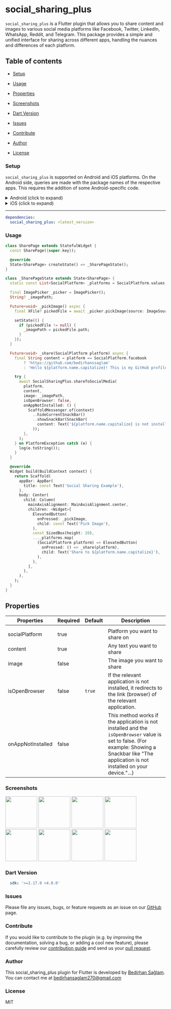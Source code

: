 # social_sharing_plus

`social_sharing_plus` is a Flutter plugin that allows you to share content and images to various social media platforms like Facebook, Twitter, LinkedIn, WhatsApp, Reddit, and Telegram. This package provides a simple and unified interface for sharing across different apps, handling the nuances and differences of each platform.

## Table of contents

- [Setup](#setup)

- [Usage](#usage)

- [Properties](#properties)

- [Screenshots](#screenshots)

- [Dart Version](#dart-version)

- [Issues](#issues)

- [Contribute](#contribute)

- [Author](#author)

- [License](#license)

### Setup

`social_sharing_plus` is supported on Android and iOS platforms. On the Android side, queries are made with the package names of the respective apps. This requires the addition of some Android-specific code.

<details>
<summary>Android (click to expand)</summary>
  
**Add queries for app packages**
  
You need to add the following queries to your app's AndroidManifest.xml file to ensure proper redirection to the respective social media apps:

```xml
<manifest xmlns:android="http://schemas.android.com/apk/res/android"
    package="com.example.myapp">

    <queries>
        <!-- Query for Facebook -->
        <package android:name="com.facebook.katana" />
        <!-- Query for Twitter -->
        <package android:name="com.twitter.android" />
        <!-- Query for LinkedIn -->
        <package android:name="com.linkedin.android" />
        <!-- Query for Reddit -->
        <package android:name="com.reddit.frontpage" />
        <!-- Query for WhatsApp -->
        <package android:name="com.whatsapp" />
        <!-- Query for Telegram -->
        <package android:name="org.telegram.messenger" />
    </queries>

    <application>
         <!-- ... -->
    </application>
</manifest>
```

**Media Sharing and Media Provider**

This provides a specific file provider so that it can share files with other applications. To provide this functionality, you need to create an XML folder under the `android>app>src>main>res` folder and name it `filepaths.xml`. Then add the following code to the `filepaths.xml` file:

```xml
<?xml version="1.0" encoding="utf-8"?>
<paths xmlns:android="http://schemas.android.com/apk/res/android">
    <cache-path name="cache" path="." />
    <external-path name="external" path="." />
</paths>
```

This XML file specifies what types of files your file provider can provide. Then add a `<provider>` tag in your AndroidManifest.xml file like this:

```xml
<provider
    android:name="androidx.core.content.FileProvider"
    android:authorities="${applicationId}.fileprovider"
    android:exported="false"
    android:grantUriPermissions="true">
    <meta-data
        android:name="android.support.FILE_PROVIDER_PATHS"
        android:resource="@xml/filepaths" />
</provider>
```

This `<provider>` tag specifies the authorization of your file provider and what file paths it provides. The `android:authorities` attribute specifies the identity of your file provider, and the `${applicationId}.fileprovider` value uses your application's credentials. This ensures the security of your application while allowing other applications to access files.

</details>

<details>
<summary>iOS (click to expand)</summary>

No special configuration is needed for iOS.

</details>

---

```yaml                    
dependencies:
  social_sharing_plus: <latest_version>    
```       

### Usage

```dart
class SharePage extends StatefulWidget {
  const SharePage({super.key});

  @override
  State<SharePage> createState() => _SharePageState();
}

class _SharePageState extends State<SharePage> {
  static const List<SocialPlatform> _platforms = SocialPlatform.values;

  final ImagePicker _picker = ImagePicker();
  String? _imagePath;

  Future<void> _pickImage() async {
    final XFile? pickedFile = await _picker.pickImage(source: ImageSource.gallery);

    setState(() {
      if (pickedFile != null) {
        _imagePath = pickedFile.path;
      }
    });
  }

  Future<void> _share(SocialPlatform platform) async {
    final String content = platform == SocialPlatform.facebook
        ? 'https://github.com/bedirhanssaglam'
        : 'Hello ${platform.name.capitalize}! This is my GitHub profile : https://github.com/bedirhanssaglam';

    try {
      await SocialSharingPlus.shareToSocialMedia(
        platform,
        content,
        image: _imagePath,
        isOpenBrowser: false,
        onAppNotInstalled: () {
          ScaffoldMessenger.of(context)
            ..hideCurrentSnackBar()
            ..showSnackBar(SnackBar(
              content: Text('${platform.name.capitalize} is not installed.'),
            ));
        },
      );
    } on PlatformException catch (e) {
      log(e.toString());
    }
  }

  @override
  Widget build(BuildContext context) {
    return Scaffold(
      appBar: AppBar(
        title: const Text('Social Sharing Example'),
      ),
      body: Center(
        child: Column(
          mainAxisAlignment: MainAxisAlignment.center,
          children: <Widget>[
            ElevatedButton(
              onPressed: _pickImage,
              child: const Text('Pick Image'),
            ),
            const SizedBox(height: 20),
            ..._platforms.map(
              (SocialPlatform platform) => ElevatedButton(
                onPressed: () => _share(platform),
                child: Text('Share to ${platform.name.capitalize}'),
              ),
            ),
          ],
        ),
      ),
    );
  }
}
```

## Properties

| Properties              | Required | Default                   | Description                                                                                                                                                                   |
| ----------------------- | -------- | ------------------------- | ----------------------------------------------------------------------------------------------------------------------------------------------------------------------------- 
|                                                                                                                                                                    |
| socialPlatform      | true     |                           | Platform you want to share on                                                                                                                                              |
| content        | true     |      | Any text you want to share                                                                                          |
| image                    | false     |      | The image you want to share                                                                                                 |
| isOpenBrowser             | false    | `true` | If the relevant application is not installed, it redirects to the link (browser) of the relevant application. |
| onAppNotInstalled          | false    |             | This method works if the application is not installed and the `isOpenBrowser` value is set to false. (For example: Showing a Snackbar like "The application is not installed on your device."...) |

### Screenshots

<p float="left">
  <img src="https://github.com/bedirhanssaglam/social_sharing_plus/assets/105479937/273ab816-49f2-42e7-a73e-9535a5f73d15" width=100" />
  <img src="https://github.com/bedirhanssaglam/social_sharing_plus/assets/105479937/7a56408d-fc44-4def-8bdf-b831923a5a1e" width=100" />
  <img src="https://github.com/bedirhanssaglam/social_sharing_plus/assets/105479937/a2b5051d-9303-4eb7-a6f8-82615c1e340a" width=100" />
  <img src="https://github.com/bedirhanssaglam/social_sharing_plus/assets/105479937/97b6e132-58b3-45bc-bff8-35f1ceedcd7b" width=100" />
  <img src="https://github.com/bedirhanssaglam/social_sharing_plus/assets/105479937/b63be060-fa90-47b5-9f25-06ff31d3a1d9" width=100" />
  <img src="https://github.com/bedirhanssaglam/social_sharing_plus/assets/105479937/ff960417-5627-4e90-a3c1-7a719868de62" width=100" />
  <img src="https://github.com/bedirhanssaglam/social_sharing_plus/assets/105479937/231e2a6e-6f84-45af-aef8-97da6869ec6f" width=100" />
  <img src="https://github.com/bedirhanssaglam/social_sharing_plus/assets/105479937/fafa227a-f89a-4cab-9b7f-2bd13daf7987" width=100" />
</p>

### Dart Version

```yaml
  sdk: '>=2.17.0 <4.0.0'
```

### Issues

Please file any issues, bugs, or feature requests as an issue on our [GitHub](https://github.com/bedirhanssaglam/social_sharing_plus/issues) page.

### Contribute

If you would like to contribute to the plugin (e.g. by improving the documentation, solving a bug, or adding a cool new feature), please carefully review our [contribution guide](./CONTRIBUTING.md) and send us your [pull request](https://github.com/bedirhanssaglam/social_sharing_plus/pulls).

### Author

This social_sharing_plus plugin for Flutter is developed by [Bedirhan Sağlam](https://github.com/bedirhanssaglam). You can contact me at <bedirhansaglam270@gmail.com>

### License

MIT

